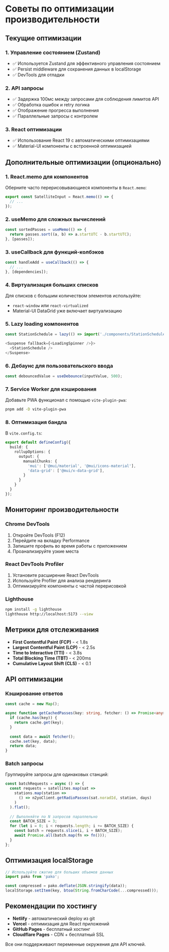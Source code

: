 # Советы по оптимизации производительности

## Текущие оптимизации

### 1. Управление состоянием (Zustand)
- ✅ Используется Zustand для эффективного управления состоянием
- ✅ Persist middleware для сохранения данных в localStorage
- ✅ DevTools для отладки

### 2. API запросы
- ✅ Задержка 100мс между запросами для соблюдения лимитов API
- ✅ Обработка ошибок и retry логика
- ✅ Отображение прогресса выполнения
- ✅ Параллельные запросы с контролем

### 3. React оптимизации
- ✅ Использование React 19 с автоматическими оптимизациями
- ✅ Material-UI компоненты с встроенной оптимизацией

## Дополнительные оптимизации (опционально)

### 1. React.memo для компонентов

Оберните часто перерисовывающиеся компоненты в `React.memo`:

```typescript
export const SatelliteInput = React.memo(() => {
  // ...
});
```

### 2. useMemo для сложных вычислений

```typescript
const sortedPasses = useMemo(() => {
  return passes.sort((a, b) => a.startUTC - b.startUTC);
}, [passes]);
```

### 3. useCallback для функций-колбэков

```typescript
const handleAdd = useCallback(() => {
  // ...
}, [dependencies]);
```

### 4. Виртуализация больших списков

Для списков с большим количеством элементов используйте:
- `react-window` или `react-virtualized`
- Material-UI DataGrid уже включает виртуализацию

### 5. Lazy loading компонентов

```typescript
const StationSchedule = lazy(() => import('./components/StationSchedule'));

<Suspense fallback={<LoadingSpinner />}>
  <StationSchedule />
</Suspense>
```

### 6. Дебаунс для пользовательского ввода

```typescript
const debouncedValue = useDebounce(inputValue, 500);
```

### 7. Service Worker для кэширования

Добавьте PWA функционал с помощью `vite-plugin-pwa`:

```bash
pnpm add -D vite-plugin-pwa
```

### 8. Оптимизация бандла

В `vite.config.ts`:

```typescript
export default defineConfig({
  build: {
    rollupOptions: {
      output: {
        manualChunks: {
          'mui': ['@mui/material', '@mui/icons-material'],
          'data-grid': ['@mui/x-data-grid'],
        }
      }
    }
  }
});
```

## Мониторинг производительности

### Chrome DevTools

1. Откройте DevTools (F12)
2. Перейдите на вкладку Performance
3. Запишите профиль во время работы с приложением
4. Проанализируйте узкие места

### React DevTools Profiler

1. Установите расширение React DevTools
2. Используйте Profiler для анализа рендеринга
3. Оптимизируйте компоненты с частой перерисовкой

### Lighthouse

```bash
npm install -g lighthouse
lighthouse http://localhost:5173 --view
```

## Метрики для отслеживания

- **First Contentful Paint (FCP)** - < 1.8s
- **Largest Contentful Paint (LCP)** - < 2.5s
- **Time to Interactive (TTI)** - < 3.8s
- **Total Blocking Time (TBT)** - < 200ms
- **Cumulative Layout Shift (CLS)** - < 0.1

## API оптимизации

### Кэширование ответов

```typescript
const cache = new Map();

async function getCachedPasses(key: string, fetcher: () => Promise<any>) {
  if (cache.has(key)) {
    return cache.get(key);
  }
  
  const data = await fetcher();
  cache.set(key, data);
  return data;
}
```

### Batch запросы

Группируйте запросы для одинаковых станций:

```typescript
const batchRequests = async () => {
  const requests = satellites.map(sat => 
    stations.map(station => 
      () => n2yoClient.getRadioPasses(sat.noradId, station, days)
    )
  ).flat();
  
  // Выполняйте по N запросов параллельно
  const BATCH_SIZE = 3;
  for (let i = 0; i < requests.length; i += BATCH_SIZE) {
    const batch = requests.slice(i, i + BATCH_SIZE);
    await Promise.all(batch.map(fn => fn()));
  }
};
```

## Оптимизация localStorage

```typescript
// Используйте сжатие для больших объемов данных
import pako from 'pako';

const compressed = pako.deflate(JSON.stringify(data));
localStorage.setItem(key, btoa(String.fromCharCode(...compressed)));
```

## Рекомендации по хостингу

- **Netlify** - автоматический deploy из git
- **Vercel** - оптимизация для React приложений
- **GitHub Pages** - бесплатный хостинг
- **Cloudflare Pages** - CDN + бесплатный SSL

Все они поддерживают переменные окружения для API ключей.

